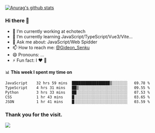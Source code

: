 [![Anurag's github stats](https://github-readme-stats.vercel.app/api?username=gideonsenku)](https://github.com/anuraghazra/github-readme-stats)
### Hi there 👋
- 🔭 I’m currently working at echotech
- 🌱 I’m currently learning JavaScript/TypeScript/Vue3/Vite...
- 💬 Ask me about: JavaScript/Web Spidder 
- 📫 How to reach me: [@Gideon_Senku](https://t.me/Gideon_Senku)
- 😄 Pronouns: ...
- ⚡ Fun fact: I ❤️ 🎵

📊 **This week I spent my time on**
<!--START_SECTION:waka-->

```txt
JavaScript    32 hrs 59 mins  █████████████████▒░░░░░░░   69.78 %
TypeScript    4 hrs 31 mins   ██▒░░░░░░░░░░░░░░░░░░░░░░   09.55 %
Python        3 hrs 33 mins   ██░░░░░░░░░░░░░░░░░░░░░░░   07.53 %
CSS           1 hr 43 mins    █░░░░░░░░░░░░░░░░░░░░░░░░   03.65 %
JSON          1 hr 41 mins    █░░░░░░░░░░░░░░░░░░░░░░░░   03.59 %
```

<!--END_SECTION:waka-->


### Thank you for the visit.
![](http://profile-counter.glitch.me/gideonsenku/count.svg)
<!--
**GideonSenku/GideonSenku** is a ✨ _special_ ✨ repository because its `README.md` (this file) appears on your GitHub profile.

Here are some ideas to get you started:

- 🔭 I’m currently working on ...
- 🌱 I’m currently learning ...
- 👯 I’m looking to collaborate on ...
- 🤔 I’m looking for help with ...
- 💬 Ask me about ...
- 📫 How to reach me: ...
- 😄 Pronouns: ...
- ⚡ Fun fact: ...
-->
